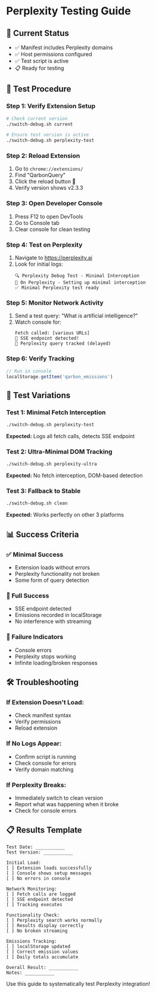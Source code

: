 # Perplexity Testing Guide

## 🎯 Current Status
- ✅ Manifest includes Perplexity domains
- ✅ Host permissions configured
- ✅ Test script is active
- 📋 Ready for testing

## 🧪 Test Procedure

### Step 1: Verify Extension Setup
```bash
# Check current version
./switch-debug.sh current

# Ensure test version is active
./switch-debug.sh perplexity-test
```

### Step 2: Reload Extension
1. Go to `chrome://extensions/`
2. Find "QarbonQuery" 
3. Click the reload button 🔄
4. Verify version shows v2.3.3

### Step 3: Open Developer Console
1. Press F12 to open DevTools
2. Go to Console tab
3. Clear console for clean testing

### Step 4: Test on Perplexity
1. Navigate to https://perplexity.ai
2. Look for initial logs:
   ```
   🔍 Perplexity Debug Test - Minimal Interception
   📍 On Perplexity - Setting up minimal interception
   ✅ Minimal Perplexity test ready
   ```

### Step 5: Monitor Network Activity
1. Send a test query: "What is artificial intelligence?"
2. Watch console for:
   ```
   Fetch called: [various URLs]
   🎯 SSE endpoint detected!
   💚 Perplexity query tracked (delayed)
   ```

### Step 6: Verify Tracking
```javascript
// Run in console
localStorage.getItem('qarbon_emissions')
```

## 🔬 Test Variations

### Test 1: Minimal Fetch Interception
```bash
./switch-debug.sh perplexity-test
```
**Expected:** Logs all fetch calls, detects SSE endpoint

### Test 2: Ultra-Minimal DOM Tracking
```bash
./switch-debug.sh perplexity-ultra
```
**Expected:** No fetch interception, DOM-based detection

### Test 3: Fallback to Stable
```bash
./switch-debug.sh clean
```
**Expected:** Works perfectly on other 3 platforms

## 📊 Success Criteria

### ✅ Minimal Success
- Extension loads without errors
- Perplexity functionality not broken
- Some form of query detection

### 🎯 Full Success  
- SSE endpoint detected
- Emissions recorded in localStorage
- No interference with streaming

### 🚨 Failure Indicators
- Console errors
- Perplexity stops working
- Infinite loading/broken responses

## 🛠️ Troubleshooting

### If Extension Doesn't Load:
- Check manifest syntax
- Verify permissions
- Reload extension

### If No Logs Appear:
- Confirm script is running
- Check console for errors
- Verify domain matching

### If Perplexity Breaks:
- Immediately switch to clean version
- Report what was happening when it broke
- Check for console errors

## 📋 Results Template

```
Test Date: ___________
Test Version: ___________

Initial Load:
[ ] Extension loads successfully
[ ] Console shows setup messages
[ ] No errors in console

Network Monitoring:
[ ] Fetch calls are logged
[ ] SSE endpoint detected
[ ] Tracking executes

Functionality Check:
[ ] Perplexity search works normally
[ ] Results display correctly
[ ] No broken streaming

Emissions Tracking:
[ ] localStorage updated
[ ] Correct emission values
[ ] Daily totals accumulate

Overall Result: ___________
Notes: ___________
```

Use this guide to systematically test Perplexity integration!
